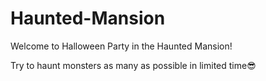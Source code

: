 # Haunted-Mansion

Welcome to Halloween Party in the Haunted Mansion!

Try to haunt monsters as many as possible in limited time😎 
